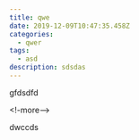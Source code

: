 ```yaml
---
title: qwe
date: 2019-12-09T10:47:35.458Z
categories:
  - qwer
tags:
  - asd
description: sdsdas
---
```

gfdsdfd

<!-more-->

dwccds
